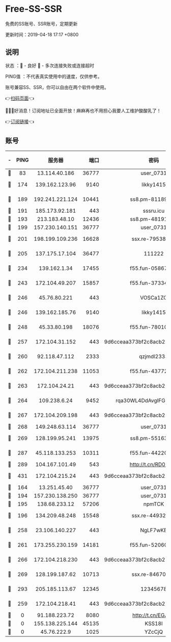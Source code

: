 # Free-SS-SSR

免费的SS账号、SSR账号，定期更新

更新时间：2019-04-18 17:17 +0800

## 说明

状态     ：🙂 - 良好 🙁 - 多次连接失败或连接超时

PING值   ：不代表真实使用中的速度，仅供参考。

账号兼容SS、SSR，你可以自由在两个软件中使用。

👉[扫码页面](https://liesauer.github.io/Free-SS-SSR/)👈

🎉🎉🎉好消息！订阅地址已全面开放！麻麻再也不用担心我要人工维护酸酸乳了！

👉[订阅链接](https://www.liesauer.net/yogurt/subscribe?ACCESS_TOKEN=DAYxR3mMaZAsaqUb)👈

## 账号

|-|PING|服务器|端口|密码|加密方式|区域|
|:----:|:----:|:-----:|-----:|:----:|:----:|:----:|
|🙂|83|13.114.40.186|36777|user_0731|chacha20|JP|
|🙂|174|139.162.123.96|9140|likky1415|aes-256-cfb|JP|
|🙂|189|192.241.221.124|10441|ss8.pm-81189488|aes-256-cfb|US|
|🙂|191|185.173.92.181|443|sssru.icu|rc4-md5|RU|
|🙂|193|213.183.48.10|12436|ss8.pm-48191124|rc4-md5|RU|
|🙂|199|157.230.140.151|36777|user_0731|chacha20|US|
|🙂|201|198.199.109.236|16628|ssx.re-79538912|aes-256-cfb|US|
|🙂|205|137.175.17.104|36477|111222|aes-256-cfb|US|
|🙂|234|139.162.1.34|17455|f55.fun-05867060|aes-256-cfb|SG|
|🙂|243|172.104.49.207|15857|f55.fun-37334646|aes-256-cfb|SG|
|🙂|246|45.76.80.221|443|VOSCa1ZG|aes-256-cfb|DE|
|🙂|246|139.162.185.76|9140|likky1415|aes-256-cfb|DE|
|🙂|248|45.33.80.198|18076|f55.fun-78010722|aes-256-cfb|US|
|🙂|257|172.104.31.152|443|9d6cceaa373bf2c8acb22e60b6a58be6|aes-256-cfb|US|
|🙂|260|92.118.47.112|2333|qzjmdl2333|aes-256-cfb|US|
|🙂|262|172.104.211.238|11053|f55.fun-43772326|aes-256-cfb|US|
|🙂|263|172.104.24.21|443|9d6cceaa373bf2c8acb22e60b6a58be6|aes-256-cfb|US|
|🙂|264|109.238.6.24|9452|rqa30WL4DdAvgIFG6Fs3znzTa|aes-256-cfb|FR|
|🙂|267|172.104.209.198|443|9d6cceaa373bf2c8acb22e60b6a58be6|aes-256-cfb|US|
|🙂|268|149.248.63.114|36777|user_0731|chacha20|CA|
|🙂|269|128.199.95.241|13975|ss8.pm-55163159|aes-256-cfb|SG|
|🙂|287|45.118.133.253|10311|f55.fun-44220046|aes-256-cfb|SG|
|🙂|289|104.167.101.49|543|http://t.cn/RD0D7sx|rc4-md5|CA|
|🙂|431|172.104.215.24|443|9d6cceaa373bf2c8acb22e60b6a58be6|aes-256-cfb|US|
|🙂|164|13.251.45.40|36777|user_0731|chacha20|SG|
|🙂|194|157.230.138.250|36777|user_0731|chacha20|US|
|🙂|195|138.68.233.12|57206|npmTCK|rc4-md5|US|
|🙂|196|134.209.48.248|15548|ssx.re-44932376|aes-256-cfb|US|
|🙂|258|23.106.140.227|443|NgLF7wKB|aes-256-cfb|US|
|🙂|261|173.255.230.159|14181|f55.fun-52060044|aes-256-cfb|US|
|🙂|266|172.104.218.230|443|9d6cceaa373bf2c8acb22e60b6a58be6|aes-256-cfb|US|
|🙂|269|128.199.187.62|10713|ssx.re-84670047|aes-256-cfb|SG|
|🙂|293|205.185.113.67|12345|12345678|aes-256-cfb|US|
|🙁|259|172.104.218.41|443|9d6cceaa373bf2c8acb22e60b6a58be6|aes-256-cfb|US|
|🙁|0|91.188.223.72|8080|http://t.cn/EGJIyrl|rc4-md5|RU|
|🙁|0|155.138.225.144|45135|KSS18l|rc4-md5|US|
|🙁|0|45.76.222.9|1025|YZcCjQ|rc4-md5|JP|
